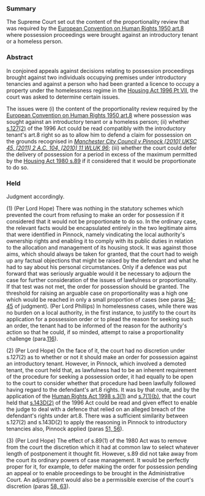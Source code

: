 ### Summary

The Supreme Court set out the content of the proportionality review that was required by the [European Convention on Human Rights 1950 art.8](https://uk.westlaw.com/Document/I13AEBA7190CB4FD6878845F048D2A987/View/FullText.html?originationContext=document&transitionType=DocumentItem&ppcid=eb985ae9acab4565a036768c5ba4c06b&contextData=(sc.Default)) where possession proceedings were brought against an introductory tenant or a homeless person.

### Abstract

In conjoined appeals against decisions relating to possession proceedings brought against two individuals occupying premises under introductory tenancies and against a person who had been granted a licence to occupy a property under the homelessness regime in the [Housing Act 1996 Pt VII](https://uk.westlaw.com/Document/I296C8CA1E44F11DA8D70A0E70A78ED65/View/FullText.html?originationContext=document&transitionType=DocumentItem&ppcid=eb985ae9acab4565a036768c5ba4c06b&contextData=(sc.Default)), the court was asked to determine certain issues.

The issues were (i) the content of the proportionality review required by the [European Convention on Human Rights 1950 art.8](https://uk.westlaw.com/Document/I13AEBA7190CB4FD6878845F048D2A987/View/FullText.html?originationContext=document&transitionType=DocumentItem&ppcid=eb985ae9acab4565a036768c5ba4c06b&contextData=(sc.Default)) where possession was sought against an introductory tenant or a homeless person; (ii) whether [s.127(2)](https://uk.westlaw.com/Document/I29361350E44F11DA8D70A0E70A78ED65/View/FullText.html?originationContext=document&transitionType=DocumentItem&ppcid=eb985ae9acab4565a036768c5ba4c06b&contextData=(sc.Default)) of the 1996 Act could be read compatibly with the introductory tenant's art.8 right so as to allow him to defend a claim for possession on the grounds recognised in _[Manchester City Council v Pinnock [2010] UKSC 45, [2011] 2 A.C. 104, [2010] 11 WLUK 96](https://uk.westlaw.com/Document/IEFCA0C10E7BF11DFBC37FCFFDDF37BFC/View/FullText.html?originationContext=document&transitionType=DocumentItem&ppcid=eb985ae9acab4565a036768c5ba4c06b&contextData=(sc.Default))_; (iii) whether the court could defer the delivery of possession for a period in excess of the maximum permitted by the [Housing Act 1980 s.89](https://uk.westlaw.com/Document/IE62B3DB0E44911DA8D70A0E70A78ED65/View/FullText.html?originationContext=document&transitionType=DocumentItem&ppcid=eb985ae9acab4565a036768c5ba4c06b&contextData=(sc.Default)) if it considered that it would be proportionate to do so.

### Held

Judgment accordingly.

(1) (Per Lord Hope) There was nothing in the statutory schemes which prevented the court from refusing to make an order for possession if it considered that it would not be proportionate to do so. In the ordinary case, the relevant facts would be encapsulated entirely in the two legitimate aims that were identified in Pinnock, namely vindicating the local authority's ownership rights and enabling it to comply with its public duties in relation to the allocation and management of its housing stock. It was against those aims, which should always be taken for granted, that the court had to weigh up any factual objections that might be raised by the defendant and what he had to say about his personal circumstances. Only if a defence was put forward that was seriously arguable would it be necessary to adjourn the case for further consideration of the issues of lawfulness or proportionality. If that test was not met, the order for possession should be granted. The threshold for raising an arguable case on proportionality was a high one which would be reached in only a small proportion of cases (see paras [34-45](javascript:void(0); "View judgment paragraphs") of judgment). (Per Lord Phillips) In homelessness cases, while there was no burden on a local authority, in the first instance, to justify to the court its application for a possession order or to plead the reason for seeking such an order, the tenant had to be informed of the reason for the authority's action so that he could, if so minded, attempt to raise a proportionality challenge (para.[116](javascript:void(0); "View judgment paragraphs")). 

(2) (Per Lord Hope) On the face of it, the court had no discretion under s.127(2) as to whether or not it should make an order for possession against an introductory tenant. However, in Pinnock, which involved a demoted tenant, the court held that, as lawfulness had to be an inherent requirement of the procedure for seeking a possession order, it had equally to be open to the court to consider whether that procedure had been lawfully followed having regard to the defendant's art.8 rights. It was by that route, and by the application of the [Human Rights Act 1998 s.3(1)](https://uk.westlaw.com/Document/I2B25DFF0E45011DA8D70A0E70A78ED65/View/FullText.html?originationContext=document&transitionType=DocumentItem&ppcid=eb985ae9acab4565a036768c5ba4c06b&contextData=(sc.Default)) and [s.7(1)(b)](https://uk.westlaw.com/Document/I2B27DBC0E45011DA8D70A0E70A78ED65/View/FullText.html?originationContext=document&transitionType=DocumentItem&ppcid=eb985ae9acab4565a036768c5ba4c06b&contextData=(sc.Default)), that the court held that [s.143D(2)](https://uk.westlaw.com/Document/I29422141E44F11DA8D70A0E70A78ED65/View/FullText.html?originationContext=document&transitionType=DocumentItem&ppcid=eb985ae9acab4565a036768c5ba4c06b&contextData=(sc.Default)) of the 1996 Act could be read and given effect to enable the judge to deal with a defence that relied on an alleged breach of the defendant's rights under art.8. There was a sufficient similarity between s.127(2) and s.143D(2) to apply the reasoning in Pinnock to introductory tenancies also, Pinnock applied (paras [51, 56](javascript:void(0); "View judgment paragraphs")). 

(3) (Per Lord Hope) The effect of s.89(1) of the 1980 Act was to remove from the court the discretion which it had at common law to select whatever length of postponement it thought fit. However, s.89 did not take away from the court its ordinary powers of case management. It would be perfectly proper for it, for example, to defer making the order for possession pending an appeal or to enable proceedings to be brought in the Administrative Court. An adjournment would also be a permissible exercise of the court's discretion (paras [58, 63](javascript:void(0); "View judgment paragraphs")).